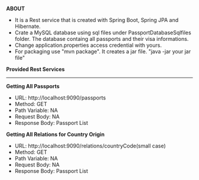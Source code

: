 **ABOUT**
* It is a Rest service that is created with Spring Boot, Spring JPA and Hibernate.
* Crate a MySQL database using sql files under PassportDatabaseSqlfiles folder. The database containg all passports and their visa informations.
* Change application.properties access credential with yours.
* For packaging use "mvn package". It creates a jar file. "java -jar your jar file"


**Provided Rest Services**
***********************************************************************************
**Getting All Passports**
* URL: http://localhost:9090/passports
* Method: GET
* Path Variable: NA
* Request Body: NA
* Response Body: Passport List

**Getting All Relations for Country Origin**
* URL: http://localhost:9090/relations/countryCode(small case)
* Method: GET
* Path Variable: NA
* Request Body: NA
* Response Body: Passport List

